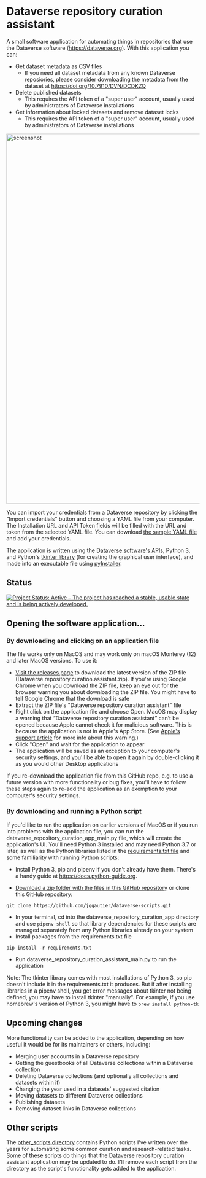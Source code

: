 # Dataverse repository curation assistant
A small software application for automating things in repositories that use the Dataverse software (https://dataverse.org). With this application you can:
- Get dataset metadata as CSV files
  - If you need all dataset metadata from any known Dataverse reposiories, please consider downloading the metadata from the dataset at https://doi.org/10.7910/DVN/DCDKZQ
- Delete published datasets
  - This requires the API token of a "super user" account, usually used by administrators of Dataverse installations
- Get information about locked datasets and remove dataset locks
  - This requires the API token of a "super user" account, usually used by administrators of Dataverse installations

<img width="964" alt="screenshot" src="https://user-images.githubusercontent.com/18374574/177402806-48d258bc-9fb0-4f8b-a8a2-e48a2d00f307.png">

You can import your credentials from a Dataverse repository by clicking the "Import credentials" button and choosing a YAML file from your computer. The Installation URL and API Token fields will be filled with the URL and token from the selected YAML file. You can download [the sample YAML file](https://github.com/jggautier/dataverse-scripts/blob/main/dataverse_repository_curation_assistant/credentials.yaml) and add your credentials.

The application is written using the [Dataverse software's APIs](https://guides.dataverse.org/en/5.10/api/index.html), Python 3, and Python's [tkinter library](https://docs.python.org/3/library/tkinter.html) (for creating the graphical user interface), and made into an executable file using [pyInstaller](https://pyinstaller.readthedocs.io/).

## Status
[![Project Status: Active – The project has reached a stable, usable state and is being actively developed.](https://www.repostatus.org/badges/latest/active.svg)](https://www.repostatus.org/#active)

## Opening the software application...
### By downloading and clicking on an application file
The file works only on MacOS and may work only on macOS Monterey (12) and later MacOS versions. To use it:
* [Visit the releases page](https://github.com/jggautier/dataverse-scripts/releases) to download the latest version of the ZIP file (Dataverse.repository.curation.assistant.zip). If you're using Google Chrome when you download the ZIP file, keep an eye out for the browser warning you about downloading the ZIP file. You might have to tell Google Chrome that the download is safe
* Extract the ZIP file's "Dataverse repository curation assistant" file
* Right click on the application file and choose Open. MacOS may display a warning that “Dataverse repository curation assistant” can’t be opened because Apple cannot check it for malicious software. This is because the application is not in Apple's App Store. (See [Apple's support article](https://support.apple.com/guide/mac-help/apple-cant-check-app-for-malicious-software-mchleab3a043/mac) for more info about this warning.)
* Click "Open" and wait for the application to appear
* The application will be saved as an exception to your computer's security settings, and you'll be able to open it again by double-clicking it as you would other Desktop applications

If you re-download the application file from this GitHub repo, e.g. to use a future version with more functionality or bug fixes, you'll have to follow these steps again to re-add the application as an exemption to your computer's security settings.

### By downloading and running a Python script
If you'd like to run the application on earlier versions of MacOS or if you run into problems with the application file, you can run the dataverse_repository_curation_app_main.py file, which will create the application's UI. You'll need Python 3 installed and may need Python 3.7 or later, as well as the Python libraries listed in the [requirements.txt file](https://github.com/jggautier/dataverse-scripts/blob/main/dataverse_repository_curation_assistant/requirements.txt) and some familiarity with running Python scripts:

* Install Python 3, pip and pipenv if you don't already have them. There's a handy guide at https://docs.python-guide.org.
 
 * [Download a zip folder with the files in this GitHub repository](https://github.com/jggautier/dataverse-scripts/archive/refs/heads/main.zip) or clone this GitHub repository:

```
git clone https://github.com/jggautier/dataverse-scripts.git
```

 * In your terminal, cd into the dataverse_repository_curation_app directory and use `pipenv shell` so that library dependencies for these scripts are managed separately from any Python libraries already on your system
 * Install packages from the requirements.txt file
```
pip install -r requirements.txt
```
 * Run dataverse_repository_curation_assistant_main.py to run the application

Note: The tkinter library comes with most installations of Python 3, so pip doesn't include it in the requirements.txt it produces. But if after installing libraries in a pipenv shell, you get error messages about tkinter not being defined, you may have to install tkinter "manually". For example, if you use homebrew's version of Python 3, you might have to `brew install python-tk`

## Upcoming changes

More functionality can be added to the application, depending on how useful it would be for its maintainers or others, including:
- Merging user accounts in a Dataverse repository
- Getting the guestbooks of all Dataverse collections within a Dataverse collection
- Deleting Dataverse collections (and optionally all collections and datasets within it)
- Changing the year used in a datasets' suggested citation
- Moving datasets to different Dataverse collections
- Publishing datasets
- Removing dataset links in Dataverse collections

## Other scripts
The [other_scripts directory](https://github.com/jggautier/dataverse-scripts/tree/main/other_scripts) contains Python scripts I've written over the years for automating some common curation and research-related tasks. Some of these scripts do things that the Dataverse repository curation assistant application may be updated to do. I'll remove each script from the directory as the script's functionality gets added to the application.
